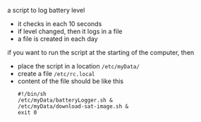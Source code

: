 a script to log battery level
* it checks in each 10 seconds
* if level changed, then it logs in a file
* a file is created in each day

if you want to run the script at the starting of the computer, then
* place the script in a location `/etc/myData/`
* create a file `/etc/rc.local`
* content of the file should be like this
  ```
  #!/bin/sh
  /etc/myData/batteryLogger.sh &
  /etc/myData/download-sat-image.sh &
  exit 0
  ```
